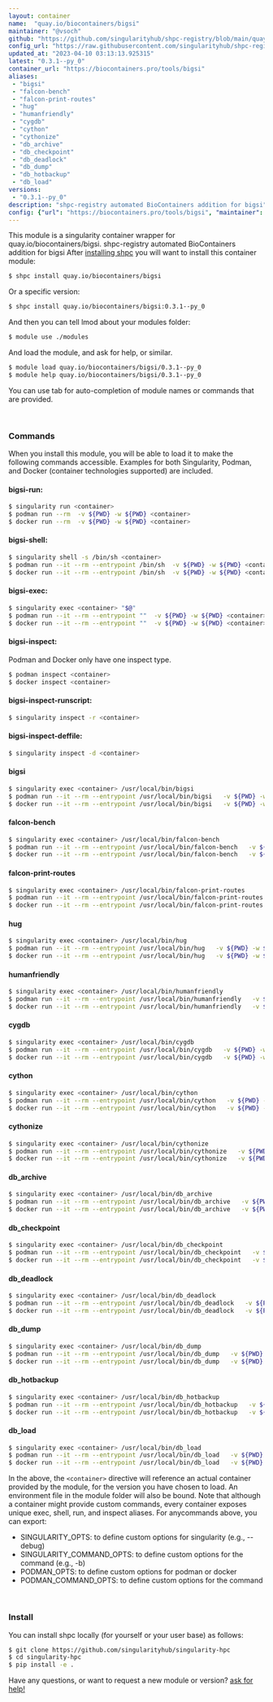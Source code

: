 ```yaml
---
layout: container
name:  "quay.io/biocontainers/bigsi"
maintainer: "@vsoch"
github: "https://github.com/singularityhub/shpc-registry/blob/main/quay.io/biocontainers/bigsi/container.yaml"
config_url: "https://raw.githubusercontent.com/singularityhub/shpc-registry/main/quay.io/biocontainers/bigsi/container.yaml"
updated_at: "2023-04-10 03:13:13.925315"
latest: "0.3.1--py_0"
container_url: "https://biocontainers.pro/tools/bigsi"
aliases:
 - "bigsi"
 - "falcon-bench"
 - "falcon-print-routes"
 - "hug"
 - "humanfriendly"
 - "cygdb"
 - "cython"
 - "cythonize"
 - "db_archive"
 - "db_checkpoint"
 - "db_deadlock"
 - "db_dump"
 - "db_hotbackup"
 - "db_load"
versions:
 - "0.3.1--py_0"
description: "shpc-registry automated BioContainers addition for bigsi"
config: {"url": "https://biocontainers.pro/tools/bigsi", "maintainer": "@vsoch", "description": "shpc-registry automated BioContainers addition for bigsi", "latest": {"0.3.1--py_0": "sha256:cb03250b3b94c8ad996c8250692df03a4ae9b60fdcfb8770df8833f1172012f5"}, "tags": {"0.3.1--py_0": "sha256:cb03250b3b94c8ad996c8250692df03a4ae9b60fdcfb8770df8833f1172012f5"}, "docker": "quay.io/biocontainers/bigsi", "aliases": {"bigsi": "/usr/local/bin/bigsi", "falcon-bench": "/usr/local/bin/falcon-bench", "falcon-print-routes": "/usr/local/bin/falcon-print-routes", "hug": "/usr/local/bin/hug", "humanfriendly": "/usr/local/bin/humanfriendly", "cygdb": "/usr/local/bin/cygdb", "cython": "/usr/local/bin/cython", "cythonize": "/usr/local/bin/cythonize", "db_archive": "/usr/local/bin/db_archive", "db_checkpoint": "/usr/local/bin/db_checkpoint", "db_deadlock": "/usr/local/bin/db_deadlock", "db_dump": "/usr/local/bin/db_dump", "db_hotbackup": "/usr/local/bin/db_hotbackup", "db_load": "/usr/local/bin/db_load"}}
---
```


This module is a singularity container wrapper for quay.io/biocontainers/bigsi.
shpc-registry automated BioContainers addition for bigsi
After [installing shpc](#install) you will want to install this container module:


```bash
$ shpc install quay.io/biocontainers/bigsi
```

Or a specific version:

```bash
$ shpc install quay.io/biocontainers/bigsi:0.3.1--py_0
```

And then you can tell lmod about your modules folder:

```bash
$ module use ./modules
```

And load the module, and ask for help, or similar.

```bash
$ module load quay.io/biocontainers/bigsi/0.3.1--py_0
$ module help quay.io/biocontainers/bigsi/0.3.1--py_0
```

You can use tab for auto-completion of module names or commands that are provided.

<br>

### Commands

When you install this module, you will be able to load it to make the following commands accessible.
Examples for both Singularity, Podman, and Docker (container technologies supported) are included.

#### bigsi-run:

```bash
$ singularity run <container>
$ podman run --rm  -v ${PWD} -w ${PWD} <container>
$ docker run --rm  -v ${PWD} -w ${PWD} <container>
```

#### bigsi-shell:

```bash
$ singularity shell -s /bin/sh <container>
$ podman run --it --rm --entrypoint /bin/sh  -v ${PWD} -w ${PWD} <container>
$ docker run --it --rm --entrypoint /bin/sh  -v ${PWD} -w ${PWD} <container>
```

#### bigsi-exec:

```bash
$ singularity exec <container> "$@"
$ podman run --it --rm --entrypoint ""  -v ${PWD} -w ${PWD} <container> "$@"
$ docker run --it --rm --entrypoint ""  -v ${PWD} -w ${PWD} <container> "$@"
```

#### bigsi-inspect:

Podman and Docker only have one inspect type.

```bash
$ podman inspect <container>
$ docker inspect <container>
```

#### bigsi-inspect-runscript:

```bash
$ singularity inspect -r <container>
```

#### bigsi-inspect-deffile:

```bash
$ singularity inspect -d <container>
```


#### bigsi

```bash
$ singularity exec <container> /usr/local/bin/bigsi
$ podman run --it --rm --entrypoint /usr/local/bin/bigsi   -v ${PWD} -w ${PWD} <container> -c " $@"
$ docker run --it --rm --entrypoint /usr/local/bin/bigsi   -v ${PWD} -w ${PWD} <container> -c " $@"
```


#### falcon-bench

```bash
$ singularity exec <container> /usr/local/bin/falcon-bench
$ podman run --it --rm --entrypoint /usr/local/bin/falcon-bench   -v ${PWD} -w ${PWD} <container> -c " $@"
$ docker run --it --rm --entrypoint /usr/local/bin/falcon-bench   -v ${PWD} -w ${PWD} <container> -c " $@"
```


#### falcon-print-routes

```bash
$ singularity exec <container> /usr/local/bin/falcon-print-routes
$ podman run --it --rm --entrypoint /usr/local/bin/falcon-print-routes   -v ${PWD} -w ${PWD} <container> -c " $@"
$ docker run --it --rm --entrypoint /usr/local/bin/falcon-print-routes   -v ${PWD} -w ${PWD} <container> -c " $@"
```


#### hug

```bash
$ singularity exec <container> /usr/local/bin/hug
$ podman run --it --rm --entrypoint /usr/local/bin/hug   -v ${PWD} -w ${PWD} <container> -c " $@"
$ docker run --it --rm --entrypoint /usr/local/bin/hug   -v ${PWD} -w ${PWD} <container> -c " $@"
```


#### humanfriendly

```bash
$ singularity exec <container> /usr/local/bin/humanfriendly
$ podman run --it --rm --entrypoint /usr/local/bin/humanfriendly   -v ${PWD} -w ${PWD} <container> -c " $@"
$ docker run --it --rm --entrypoint /usr/local/bin/humanfriendly   -v ${PWD} -w ${PWD} <container> -c " $@"
```


#### cygdb

```bash
$ singularity exec <container> /usr/local/bin/cygdb
$ podman run --it --rm --entrypoint /usr/local/bin/cygdb   -v ${PWD} -w ${PWD} <container> -c " $@"
$ docker run --it --rm --entrypoint /usr/local/bin/cygdb   -v ${PWD} -w ${PWD} <container> -c " $@"
```


#### cython

```bash
$ singularity exec <container> /usr/local/bin/cython
$ podman run --it --rm --entrypoint /usr/local/bin/cython   -v ${PWD} -w ${PWD} <container> -c " $@"
$ docker run --it --rm --entrypoint /usr/local/bin/cython   -v ${PWD} -w ${PWD} <container> -c " $@"
```


#### cythonize

```bash
$ singularity exec <container> /usr/local/bin/cythonize
$ podman run --it --rm --entrypoint /usr/local/bin/cythonize   -v ${PWD} -w ${PWD} <container> -c " $@"
$ docker run --it --rm --entrypoint /usr/local/bin/cythonize   -v ${PWD} -w ${PWD} <container> -c " $@"
```


#### db_archive

```bash
$ singularity exec <container> /usr/local/bin/db_archive
$ podman run --it --rm --entrypoint /usr/local/bin/db_archive   -v ${PWD} -w ${PWD} <container> -c " $@"
$ docker run --it --rm --entrypoint /usr/local/bin/db_archive   -v ${PWD} -w ${PWD} <container> -c " $@"
```


#### db_checkpoint

```bash
$ singularity exec <container> /usr/local/bin/db_checkpoint
$ podman run --it --rm --entrypoint /usr/local/bin/db_checkpoint   -v ${PWD} -w ${PWD} <container> -c " $@"
$ docker run --it --rm --entrypoint /usr/local/bin/db_checkpoint   -v ${PWD} -w ${PWD} <container> -c " $@"
```


#### db_deadlock

```bash
$ singularity exec <container> /usr/local/bin/db_deadlock
$ podman run --it --rm --entrypoint /usr/local/bin/db_deadlock   -v ${PWD} -w ${PWD} <container> -c " $@"
$ docker run --it --rm --entrypoint /usr/local/bin/db_deadlock   -v ${PWD} -w ${PWD} <container> -c " $@"
```


#### db_dump

```bash
$ singularity exec <container> /usr/local/bin/db_dump
$ podman run --it --rm --entrypoint /usr/local/bin/db_dump   -v ${PWD} -w ${PWD} <container> -c " $@"
$ docker run --it --rm --entrypoint /usr/local/bin/db_dump   -v ${PWD} -w ${PWD} <container> -c " $@"
```


#### db_hotbackup

```bash
$ singularity exec <container> /usr/local/bin/db_hotbackup
$ podman run --it --rm --entrypoint /usr/local/bin/db_hotbackup   -v ${PWD} -w ${PWD} <container> -c " $@"
$ docker run --it --rm --entrypoint /usr/local/bin/db_hotbackup   -v ${PWD} -w ${PWD} <container> -c " $@"
```


#### db_load

```bash
$ singularity exec <container> /usr/local/bin/db_load
$ podman run --it --rm --entrypoint /usr/local/bin/db_load   -v ${PWD} -w ${PWD} <container> -c " $@"
$ docker run --it --rm --entrypoint /usr/local/bin/db_load   -v ${PWD} -w ${PWD} <container> -c " $@"
```



In the above, the `<container>` directive will reference an actual container provided
by the module, for the version you have chosen to load. An environment file in the
module folder will also be bound. Note that although a container
might provide custom commands, every container exposes unique exec, shell, run, and
inspect aliases. For anycommands above, you can export:

 - SINGULARITY_OPTS: to define custom options for singularity (e.g., --debug)
 - SINGULARITY_COMMAND_OPTS: to define custom options for the command (e.g., -b)
 - PODMAN_OPTS: to define custom options for podman or docker
 - PODMAN_COMMAND_OPTS: to define custom options for the command

<br>

### Install

You can install shpc locally (for yourself or your user base) as follows:

```bash
$ git clone https://github.com/singularityhub/singularity-hpc
$ cd singularity-hpc
$ pip install -e .
```

Have any questions, or want to request a new module or version? [ask for help!](https://github.com/singularityhub/singularity-hpc/issues)